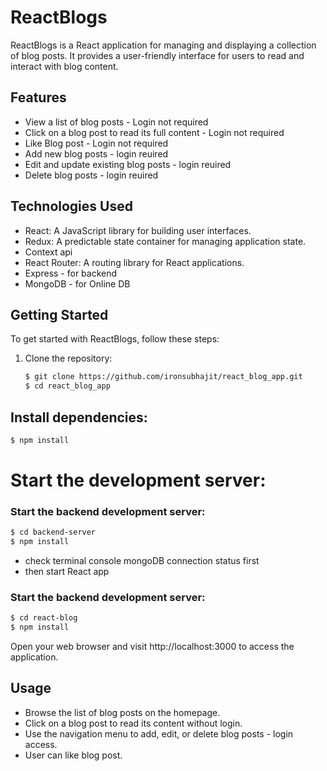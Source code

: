 # ReactBlogs

ReactBlogs is a React application for managing and displaying a collection of blog posts. It provides a user-friendly interface for users to read and interact with blog content.

## Features

- View a list of blog posts - Login not required
- Click on a blog post to read its full content - Login not required
- Like Blog post - Login not required
- Add new blog posts - login reuired
- Edit and update existing blog posts - login reuired
- Delete blog posts - login reuired

## Technologies Used

- React: A JavaScript library for building user interfaces.
- Redux: A predictable state container for managing application state.
- Context api
- React Router: A routing library for React applications.
- Express - for backend
- MongoDB - for Online DB

## Getting Started

To get started with ReactBlogs, follow these steps:

1. Clone the repository:

   ```bash
   $ git clone https://github.com/ironsubhajit/react_blog_app.git
   $ cd react_blog_app
   ```

## Install dependencies:
```bash
$ npm install
```

# Start the development server:
### Start the backend development server:

```bash
$ cd backend-server
$ npm install
```
- check terminal console mongoDB connection status first
- then start React app
### Start the backend development server:
```bash
$ cd react-blog
$ npm install
```

Open your web browser and visit http://localhost:3000 to access the application.

## Usage
- Browse the list of blog posts on the homepage.
- Click on a blog post to read its content without login.
- Use the navigation menu to add, edit, or delete blog posts - login access.
- User can like blog post.
